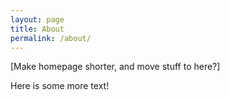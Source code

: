 ```yaml
---
layout: page
title: About
permalink: /about/
---
```


[Make homepage shorter, and move stuff to here?]

Here is some more text!
